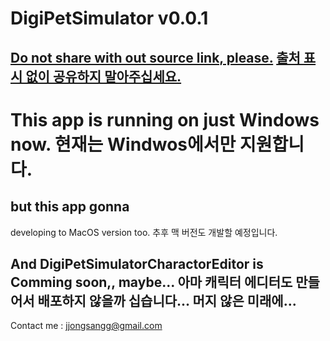 # DigiPetSimulator v0.0.1

## [**Do not share with out source link, please.**](https://github.com/jjongsangg/DigiPetSimulator/edit/master/README.md) [**출처 표시 없이 공유하지 말아주십세요.**](https://github.com/jjongsangg/DigiPetSimulator/edit/master/README.md)

# This app is running on just Windows now. 현재는 Windwos에서만 지원합니다.
## but this app gonna
developing to MacOS version too. 추후 맥 버전도 개발할 예정입니다.

## And DigiPetSimulatorCharactorEditor is Comming soon,, maybe... 아마 캐릭터 에디터도 만들어서 배포하지 않을까 십습니다... 머지 않은 미래에...

Contact me : jjongsangg@gmail.com
